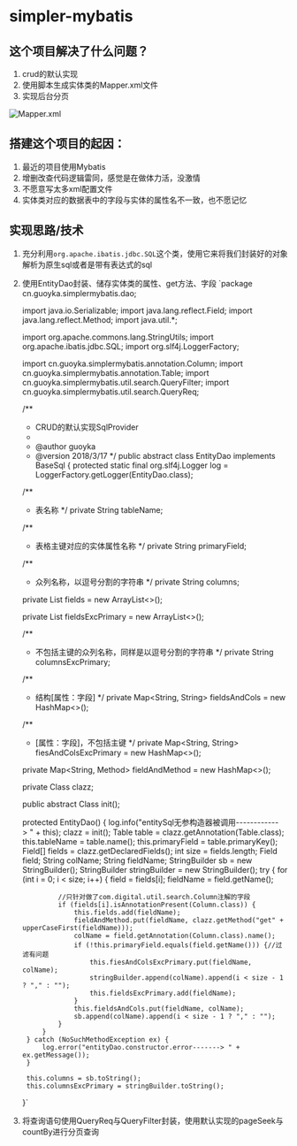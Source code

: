 # simpler-mybatis

## 这个项目解决了什么问题？
1. crud的默认实现
2. 使用脚本生成实体类的Mapper.xml文件
3. 实现后台分页


![Mapper.xml](https://github.com/wellRich/simpler-mybatis/raw/master/doc/mapper_xml.png)

## 搭建这个项目的起因：
1. 最近的项目使用Mybatis
2. 增删改查代码逻辑雷同，感觉是在做体力活，没激情
3. 不愿意写太多xml配置文件
4. 实体类对应的数据表中的字段与实体的属性名不一致，也不愿记忆



## 实现思路/技术

1. 充分利用`org.apache.ibatis.jdbc.SQL`这个类，使用它来将我们封装好的对象解析为原生sql或者是带有表达式的sql
2. 使用EntityDao封装、储存实体类的属性、get方法、字段
    `package cn.guoyka.simplermybatis.dao;


    import java.io.Serializable;
    import java.lang.reflect.Field;
    import java.lang.reflect.Method;
    import java.util.*;

	import org.apache.commons.lang.StringUtils;
	import org.apache.ibatis.jdbc.SQL;
	import org.slf4j.LoggerFactory;
	
	import cn.guoyka.simplermybatis.annotation.Column;
	import cn.guoyka.simplermybatis.annotation.Table;
	import cn.guoyka.simplermybatis.util.search.QueryFilter;
	import cn.guoyka.simplermybatis.util.search.QueryReq;
	
	
	/**
	 * CRUD的默认实现SqlProvider
	 *
	 * @author guoyka
	 * @version 2018/3/17
	 */
	public abstract class EntityDao<T extends Serializable> implements BaseSql<T> {
    protected static final org.slf4j.Logger log = LoggerFactory.getLogger(EntityDao.class);

    /**
     * 表名称
     */
    private String tableName;

    /**
     * 表格主键对应的实体属性名称
     */
    private String primaryField;

    /**
     * 众列名称，以逗号分割的字符串
     */
    private String columns;

    private List<String> fields = new ArrayList<>();

    private List<String> fieldsExcPrimary = new ArrayList<>();

    /**
     * 不包括主键的众列名称，同样是以逗号分割的字符串
     */
    private String columnsExcPrimary;

    /**
     * 结构[属性：字段]
     */
    private Map<String, String> fieldsAndCols = new HashMap<>();

    /**
     * [属性：字段]，不包括主键
     */
    private Map<String, String> fiesAndColsExcPrimary = new HashMap<>();

    private Map<String, Method> fieldAndMethod = new HashMap<>();

    private Class<T> clazz;


    public abstract Class<T> init();


    protected EntityDao() {
        log.info("entitySql无参构造器被调用------------> " + this);
        clazz = init();
        Table table = clazz.getAnnotation(Table.class);
        this.tableName = table.name();
        this.primaryField = table.primaryKey();
        Field[] fields = clazz.getDeclaredFields();
        int size = fields.length;
        Field field;
        String colName;
        String fieldName;
        StringBuilder sb = new StringBuilder();
        StringBuilder stringBuilder = new StringBuilder();
        try {
            for (int i = 0; i < size; i++) {
                field = fields[i];
                fieldName = field.getName();

                //只针对做了com.digital.util.search.Column注解的字段
                if (fields[i].isAnnotationPresent(Column.class)) {
                    this.fields.add(fieldName);
                    fieldAndMethod.put(fieldName, clazz.getMethod("get" + upperCaseFirst(fieldName)));
                    colName = field.getAnnotation(Column.class).name();
                    if (!this.primaryField.equals(field.getName())) {//过滤有问题
                        this.fiesAndColsExcPrimary.put(fieldName, colName);
                        stringBuilder.append(colName).append(i < size - 1 ? "," : "");
                        this.fieldsExcPrimary.add(fieldName);
                    }
                    this.fieldsAndCols.put(fieldName, colName);
                    sb.append(colName).append(i < size - 1 ? "," : "");
                }
            }
        } catch (NoSuchMethodException ex) {
            log.error("entityDao.constructor.error-------> " + ex.getMessage());
        }

        this.columns = sb.toString();
        this.columnsExcPrimary = stringBuilder.toString();
    }`


3. 将查询语句使用QueryReq与QueryFilter封装，使用默认实现的pageSeek与countBy进行分页查询


